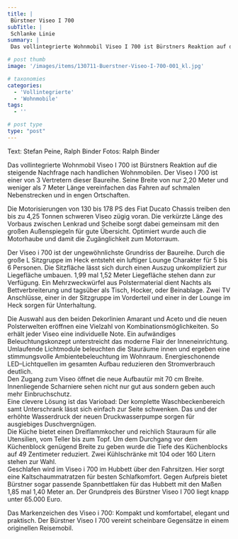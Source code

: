 ```yaml
---
title: |
 Bürstner Viseo I 700
subTitle: |
 Schlanke Linie
summary: |
 Das vollintegrierte Wohnmobil Viseo I 700 ist Bürstners Reaktion auf die steigende Nachfrage nach handlichen Wohnmobilen. Der Viseo I 700 ist einer von 3 Vertretern dieser Baureihe. Seine Breite von nur 2,20 Meter und weniger als 7 Meter Länge vereinfachen das Fahren auf schmalen Nebenstrecken und in engen Ortschaften.

# post thumb
image: '/images/items/130711-Buerstner-Viseo-I-700-001_kl.jpg'

# taxonomies
categories: 
  - 'Vollintegrierte'
  - 'Wohnmobile'
tags:
  - ''

# post type
type: "post"
---
```


Text: Stefan Peine, Ralph Binder Fotos: Ralph Binder

Das vollintegrierte Wohnmobil Viseo I 700 ist Bürstners Reaktion auf die steigende Nachfrage nach handlichen Wohnmobilen. Der Viseo I 700 ist einer von 3 Vertretern dieser Baureihe. Seine Breite von nur 2,20 Meter und weniger als 7 Meter Länge vereinfachen das Fahren auf schmalen Nebenstrecken und in engen Ortschaften.   

 Die Motorisierungen von 130 bis 178 PS des Fiat Ducato Chassis treiben den bis zu 4,25 Tonnen schweren Viseo zügig voran. Die verkürzte Länge des Vorbaus zwischen Lenkrad und Scheibe sorgt dabei gemeinsam mit den großen Außenspiegeln für gute Übersicht. Optimiert wurde auch die Motorhaube und damit die Zugänglichkeit zum Motorraum.  

 Der Viseo i 700 ist der ungewöhnlichste Grundriss der Baureihe. Durch die große L Sitzgruppe im Heck entsteht ein luftiger Lounge Charakter für 5 bis 6 Personen. Die Sitzfläche lässt sich durch einen Auszug unkompliziert zur Liegefläche umbauen. 1,99 mal 1,52 Meter Liegefläche stehen dann zur Verfügung. Ein Mehrzweckwürfel aus Polstermaterial dient Nachts als Bettverbreiterung und tagsüber als Tisch, Hocker, oder Beinablage. Zwei TV Anschlüsse, einer in der Sitzgruppe im Vorderteil und einer in der Lounge im Heck sorgen für Unterhaltung.  

 Die Auswahl aus den beiden Dekorlinien Amarant und Aceto und die neuen Polsterwelten eröffnen eine Vielzahl von Kombinationsmöglichkeiten. So erhält jeder Viseo eine individuelle Note. Ein aufwändiges Beleuchtungskonzept unterstreicht das moderne Flair der Inneneinrichtung. Umlaufende Lichtmodule beleuchten die Stauräume innen und ergeben eine stimmungsvolle Ambientebeleuchtung im Wohnraum. Energieschonende LED–Lichtquellen im gesamten Aufbau reduzieren den Stromverbrauch deutlich.  
 Den Zugang zum Viseo öffnet die neue Aufbautür mit 70 cm Breite. Innenliegende Scharniere sehen nicht nur gut aus sondern geben auch mehr Einbruchschutz.  
 Eine clevere Lösung ist das Variobad: Der komplette Waschbeckenbereich samt Unterschrank lässt sich einfach zur Seite schwenken. Das und der erhöhte Wasserdruck der neuen Druckwasserpumpe sorgen für ausgiebiges Duschvergnügen.  
 Die Küche bietet einen Dreiflammkocher und reichlich Stauraum für alle Utensilien, vom Teller bis zum Topf. Um dem Durchgang vor dem Küchenblock genügend Breite zu geben wurde die Tiefe des Küchenblocks auf 49 Zentimeter reduziert. Zwei Kühlschränke mit 104 oder 160 Litern stehen zur Wahl.  
 Geschlafen wird im Viseo i 700 im Hubbett über den Fahrsitzen. Hier sorgt eine Kaltschaummatratzen für besten Schlafkomfort. Gegen Aufpreis bietet Bürstner sogar passende Spannbettlaken für das Hubbett mit den Maßen 1,85 mal 1,40 Meter an. Der Grundpreis des Bürstner Viseo I 700 liegt knapp unter 65.000 Euro.  

 Das Markenzeichen des Viseo i 700: Kompakt und komfortabel, elegant und praktisch. Der Bürstner Viseo I 700 vereint scheinbare Gegensätze in einem originellen Reisemobil.
